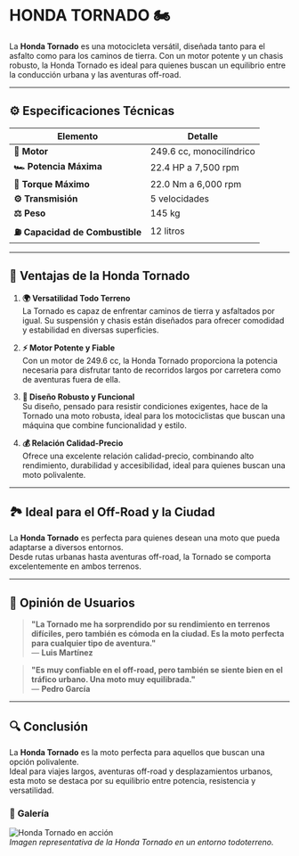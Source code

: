 # **HONDA TORNADO** 🏍️

La **Honda Tornado** es una motocicleta versátil, diseñada tanto para el asfalto como para los caminos de tierra. Con un motor potente y un chasis robusto, la Honda Tornado es ideal para quienes buscan un equilibrio entre la conducción urbana y las aventuras off-road.

---

## ⚙️ **Especificaciones Técnicas**

| **Elemento**                    | **Detalle**              |
| ------------------------------- | ------------------------ |
| **🔧 Motor**                    | 249.6 cc, monocilíndrico |
| **🏎️ Potencia Máxima**          | 22.4 HP a 7,500 rpm      |
| **🔄 Torque Máximo**            | 22.0 Nm a 6,000 rpm      |
| **⚙️ Transmisión**              | 5 velocidades            |
| **⚖️ Peso**                     | 145 kg                   |
| **⛽ Capacidad de Combustible** | 12 litros                |

---

## 🌟 **Ventajas de la Honda Tornado**

1. **🌍 Versatilidad Todo Terreno**  
   La Tornado es capaz de enfrentar caminos de tierra y asfaltados por igual. Su suspensión y chasis están diseñados para ofrecer comodidad y estabilidad en diversas superficies.

2. **⚡ Motor Potente y Fiable**  
   Con un motor de 249.6 cc, la Honda Tornado proporciona la potencia necesaria para disfrutar tanto de recorridos largos por carretera como de aventuras fuera de ella.

3. **🎨 Diseño Robusto y Funcional**  
   Su diseño, pensado para resistir condiciones exigentes, hace de la Tornado una moto robusta, ideal para los motociclistas que buscan una máquina que combine funcionalidad y estilo.

4. **💰 Relación Calidad-Precio**  
   Ofrece una excelente relación calidad-precio, combinando alto rendimiento, durabilidad y accesibilidad, ideal para quienes buscan una moto polivalente.

---

## 🏞️ **Ideal para el Off-Road y la Ciudad**

La **Honda Tornado** es perfecta para quienes desean una moto que pueda adaptarse a diversos entornos.  
Desde rutas urbanas hasta aventuras off-road, la Tornado se comporta excelentemente en ambos terrenos.

---

## 💬 **Opinión de Usuarios**

> **"La Tornado me ha sorprendido por su rendimiento en terrenos difíciles, pero también es cómoda en la ciudad. Es la moto perfecta para cualquier tipo de aventura."**  
> — **Luis Martínez**

> **"Es muy confiable en el off-road, pero también se siente bien en el tráfico urbano. Una moto muy equilibrada."**  
> — **Pedro García**

---

## 🔍 **Conclusión**

La **Honda Tornado** es la moto perfecta para aquellos que buscan una opción polivalente.  
Ideal para viajes largos, aventuras off-road y desplazamientos urbanos, esta moto se destaca por su equilibrio entre potencia, resistencia y versatilidad.

### 📸 **Galería**

![Honda Tornado en acción](https://comprarmoto.com.ar/wp-content/uploads/2024/10/IFR_HDA0202FINAL009_Lancamento_Honda_Tornado_R5-904.webp)  
_Imagen representativa de la Honda Tornado en un entorno todoterreno._

